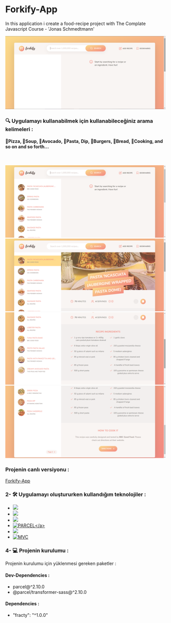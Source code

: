 # Forkify-App
<!--Bu uygulamada bir yemek tarif uygulamasını The Complate Javascript Course - 'Jonas Schmedtmann' eşliğinde  oluşturdum.-->
In this application i create a food-recipe project with The Complate Javascript Course - 'Jonas Schmedtmann'
<br>

![Forkify-App](src/img/Forkify-App.png)
<br>
### 🔍 Uygulamayı kullanabilmek için kullanabileceğiniz arama kelimeleri :
#### 🍕Pizza, 🍜Soup, 🥑Avocado, 🍝Pasta, Dip, 🍔Burgers, 🍞Bread, 🍳Cooking,  and so on and so forth...

<br>

![Forkify-App](src/img/Forkify-Search.png)
![Forkify-App](src/img/Forkify-Recipe-Opened.png)
![Forkify-App](src/img/Forkify-Recipe-Ingredients.png)
![Forkify-App](src/img/Forkify-Pagination.png)

### Projenin canlı versiyonu :
 <a href="https://forkify-app-kadir.netlify.app/">Forkify-App</a> 

### 2- 🛠 Uygulamayı oluştururken kullandığım teknolojiler :
* <img src="https://img.shields.io/badge/-JavaScript-black?style=flat&logo=javascript"/>
* <img src="https://img.shields.io/badge/-CSS3-1572B6?style=flat&logo=css3"/>
* <img src="https://img.shields.io/badge/-HTML5-E34F26?style=flat&logo=html5&logoColor=white">
* <a href="https://parceljs.org/">![PARCEL](https://img.shields.io/badge/-PARCEL-orange?style=flat&logo=parcel")</a>
* <a href="https://forkify-api.herokuapp.com/v2"><img src="https://img.shields.io/badge/FORKIFY-API-orange"></a>
* <a href="https://tr.wikipedia.org/wiki/Model-View-Controller">![MVC](https://img.shields.io/badge/-MVC-orange)</a>

### 4- 💻 Projenin kurulumu :
Projenin kurulumu için yüklenmesi gereken paketler :
#### Dev-Dependencies :
* parcel@^2.10.0
* @parcel/transformer-sass@^2.10.0
#### Dependencies :
* "fracty": "^1.0.0"

